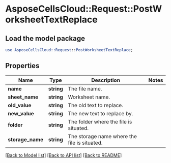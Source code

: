 # AsposeCellsCloud::Request::PostWorksheetTextReplace 

## Load the model package
```perl
use AsposeCellsCloud::Request::PostWorksheetTextReplace;
```

## Properties
Name | Type | Description | Notes
------------ | ------------- | ------------- | -------------
**name** | **string** | The file name. |
**sheet_name** | **string** | Worksheet name. |
**old_value** | **string** | The old text to replace. |
**new_value** | **string** | The new text to replace by. |
**folder** | **string** | The folder where the file is situated. |
**storage_name** | **string** | The storage name where the file is situated. |  

[[Back to Model list]](../README.md#documentation-for-requests) [[Back to API list]](../README.md#documentation-for-api-endpoints) [[Back to README]](../README.md)

